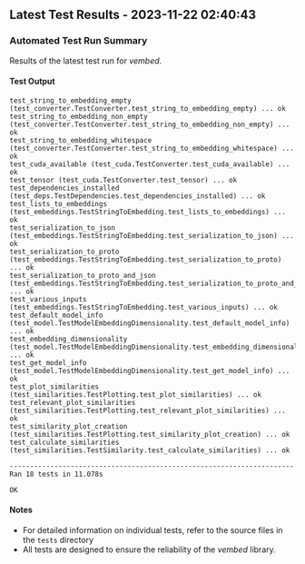 ## Latest Test Results - 2023-11-22 02:40:43
### Automated Test Run Summary
Results of the latest test run for *vembed*.

#### Test Output
```
test_string_to_embedding_empty (test_converter.TestConverter.test_string_to_embedding_empty) ... ok
test_string_to_embedding_non_empty (test_converter.TestConverter.test_string_to_embedding_non_empty) ... ok
test_string_to_embedding_whitespace (test_converter.TestConverter.test_string_to_embedding_whitespace) ... ok
test_cuda_available (test_cuda.TestConverter.test_cuda_available) ... ok
test_tensor (test_cuda.TestConverter.test_tensor) ... ok
test_dependencies_installed (test_deps.TestDependencies.test_dependencies_installed) ... ok
test_lists_to_embeddings (test_embeddings.TestStringToEmbedding.test_lists_to_embeddings) ... ok
test_serialization_to_json (test_embeddings.TestStringToEmbedding.test_serialization_to_json) ... ok
test_serialization_to_proto (test_embeddings.TestStringToEmbedding.test_serialization_to_proto) ... ok
test_serialization_to_proto_and_json (test_embeddings.TestStringToEmbedding.test_serialization_to_proto_and_json) ... ok
test_various_inputs (test_embeddings.TestStringToEmbedding.test_various_inputs) ... ok
test_default_model_info (test_model.TestModelEmbeddingDimensionality.test_default_model_info) ... ok
test_embedding_dimensionality (test_model.TestModelEmbeddingDimensionality.test_embedding_dimensionality) ... ok
test_get_model_info (test_model.TestModelEmbeddingDimensionality.test_get_model_info) ... ok
test_plot_similarities (test_similarities.TestPlotting.test_plot_similarities) ... ok
test_relevant_plot_similarities (test_similarities.TestPlotting.test_relevant_plot_similarities) ... ok
test_similarity_plot_creation (test_similarities.TestPlotting.test_similarity_plot_creation) ... ok
test_calculate_similarities (test_similarities.TestSimilarity.test_calculate_similarities) ... ok

----------------------------------------------------------------------
Ran 18 tests in 11.078s

OK
```

#### Notes
- For detailed information on individual tests, refer to the source files in the `tests` directory
- All tests are designed to ensure the reliability of the *vembed* library.
